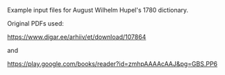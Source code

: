 Example input files for August Wilhelm Hupel's 1780 dictionary.

Original PDFs used:

https://www.digar.ee/arhiiv/et/download/107864

and

https://play.google.com/books/reader?id=zmhpAAAAcAAJ&pg=GBS.PP6
